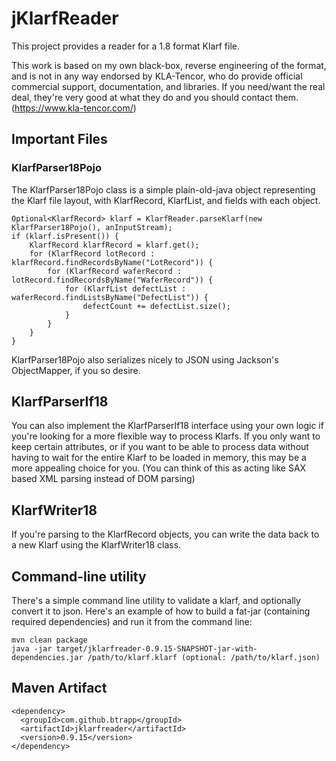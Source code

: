 # jKlarfReader

This project provides a reader for a 1.8 format Klarf file.

This work is based on my own black-box, reverse engineering of the format, and is not in any way endorsed by KLA-Tencor, who do provide official commercial support, documentation, 
and libraries.  If you need/want the real deal, they're very good at what they do and you should contact them.  (https://www.kla-tencor.com/)

## Important Files

### KlarfParser18Pojo 

The KlarfParser18Pojo class is a simple plain-old-java object representing the Klarf file layout, with KlarfRecord, KlarfList, and fields with each object. 

```
Optional<KlarfRecord> klarf = KlarfReader.parseKlarf(new KlarfParser18Pojo(), anInputStream);
if (klarf.isPresent()) {
    KlarfRecord klarfRecord = klarf.get();
    for (KlarfRecord lotRecord : klarfRecord.findRecordsByName("LotRecord")) {
        for (KlarfRecord waferRecord : lotRecord.findRecordsByName("WaferRecord")) {
            for (KlarfList defectList : waferRecord.findListsByName("DefectList")) {
                defectCount += defectList.size();
            }
        }
    }
}
```

KlarfParser18Pojo also serializes nicely to JSON using Jackson's ObjectMapper, if you so desire.

## KlarfParserIf18

You can also implement the KlarfParserIf18 interface using your own logic if you're looking for a more flexible way
to process Klarfs.  If you only want to keep certain attributes, or if you want to be able to process data without having to 
wait for the entire Klarf to be loaded in memory, this may be a more appealing choice for you.  (You can think of this as acting like SAX based XML 
parsing instead of DOM parsing)

## KlarfWriter18

If you're parsing to the KlarfRecord objects, you can write the data back to a new Klarf using the KlarfWriter18 class.


## Command-line utility

There's a simple command line utility to validate a klarf, and optionally convert it to json.  Here's an example of how to build 
a fat-jar (containing required dependencies) and run it from the command line:

```
mvn clean package
java -jar target/jklarfreader-0.9.15-SNAPSHOT-jar-with-dependencies.jar /path/to/klarf.klarf (optional: /path/to/klarf.json)
```

## Maven Artifact
```
<dependency>
  <groupId>com.github.btrapp</groupId>
  <artifactId>jklarfreader</artifactId>
  <version>0.9.15</version>
</dependency>
```

